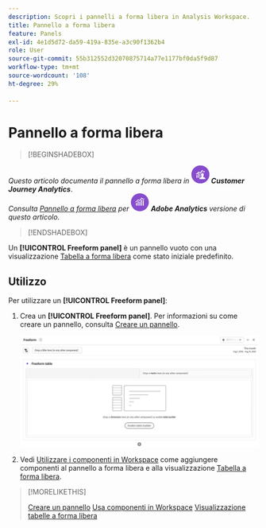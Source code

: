 ```yaml
---
description: Scopri i pannelli a forma libera in Analysis Workspace.
title: Pannello a forma libera
feature: Panels
exl-id: 4e1d5d72-da59-419a-835e-a3c90f1362b4
role: User
source-git-commit: 55b312552d32070875714a77e1177bf0da5f9d87
workflow-type: tm+mt
source-wordcount: '108'
ht-degree: 29%

---
```


# Pannello a forma libera


>[!BEGINSHADEBOX]

_Questo articolo documenta il pannello a forma libera in_ ![CustomerJourneyAnalytics](/help/assets/icons/CustomerJourneyAnalytics.svg) _**Customer Journey Analytics**_.<br/>_Consulta [Pannello a forma libera](https://experienceleague.adobe.com/en/docs/analytics/analyze/analysis-workspace/panels/freeform-panel) per_ ![AdobeAnalytics](/help/assets/icons/AdobeAnalytics.svg) _**Adobe Analytics** versione di questo articolo._

>[!ENDSHADEBOX]


Un **[!UICONTROL Freeform panel]** è un pannello vuoto con una visualizzazione [Tabella a forma libera](/help/analysis-workspace/visualizations/freeform-table/freeform-table.md) come stato iniziale predefinito.

## Utilizzo

Per utilizzare un **[!UICONTROL Freeform panel]**:

1. Crea un **[!UICONTROL Freeform panel]**. Per informazioni su come creare un pannello, consulta [Creare un pannello](panels.md#create-a-panel).

   ![Pannello a forma libera predefinito che mostra un pannello vuoto con una tabella a forma libera.](assets/freeform-panel.png)

1. Vedi [Utilizzare i componenti in Workspace](/help/components/use-components-in-workspace.md) come aggiungere componenti al pannello a forma libera e alla visualizzazione [Tabella a forma libera](/help/analysis-workspace/visualizations/freeform-table/freeform-table.md).


>[!MORELIKETHIS]
>
>[Creare un pannello](/help/analysis-workspace/c-panels/panels.md#create-a-panel)
>[Usa componenti in Workspace](/help/components/use-components-in-workspace.md)
>[Visualizzazione tabelle a forma libera](/help/analysis-workspace/visualizations/freeform-table/freeform-table.md)
>